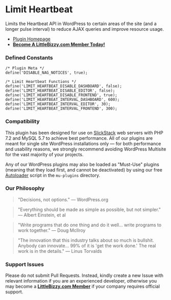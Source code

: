 # Limit Heartbeat

Limits the Heartbeat API in WordPress to certain areas of the site (and a longer pulse interval) to reduce AJAX queries and improve resource usage.

* [Plugin Homepage](https://www.littlebizzy.com/plugins/limit-heartbeat)
* [**Become A LittleBizzy.com Member Today!**](https://www.littlebizzy.com/members)

### Defined Constants

    /* Plugin Meta */
    define('DISABLE_NAG_NOTICES', true);
    
    /* Limit Heartbeat Functions */
    define('LIMIT_HEARTBEAT_DISABLE_DASHBOARD', false);
    define('LIMIT_HEARTBEAT_DISABLE_EDITOR', false);
    define('LIMIT_HEARTBEAT_DISABLE_FRONTEND', true);
    define('LIMIT_HEARTBEAT_INTERVAL_DASHBOARD', 600);
    define('LIMIT_HEARTBEAT_INTERVAL_EDITOR', 30);
    define('LIMIT_HEARTBEAT_INTERVAL_FRONTEND', 300);

### Compatibility

This plugin has been designed for use on [SlickStack](https://slickstack.io) web servers with PHP 7.2 and MySQL 5.7 to achieve best performance. All of our plugins are meant for single site WordPress installations only — for both performance and usability reasons, we strongly recommend avoiding WordPress Multisite for the vast majority of your projects.

Any of our WordPress plugins may also be loaded as "Must-Use" plugins (meaning that they load first, and cannot be deactivated) by using our free [Autoloader](https://github.com/littlebizzy/autoloader) script in the `mu-plugins` directory.

### Our Philosophy

> "Decisions, not options." — WordPress.org

> "Everything should be made as simple as possible, but not simpler." — Albert Einstein, et al

> "Write programs that do one thing and do it well... write programs to work together." — Doug McIlroy

> "The innovation that this industry talks about so much is bullshit. Anybody can innovate... 99% of it is 'get the work done.' The real work is in the details." — Linus Torvalds

### Support Issues

Please do not submit Pull Requests. Instead, kindly create a new Issue with relevant information if you are an experienced developer, otherwise you may become a [**LittleBizzy.com Member**](https://www.littlebizzy.com/members) if your company requires official support.
